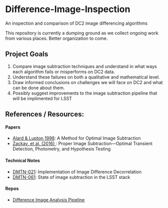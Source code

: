 # Difference-Image-Inspection
An inspection and comparison of DC2 image differencing algorithms

This repository is currently a dumping ground as we collect ongoing work from various places. Better organization to come.

## Project Goals

1. Compare image subtraction techniques and understand in what ways each algorithm fails or misperforms on DC2 data.
2. Understand these failures on both a qualitative and mathematical level.
3. Draw informed conclusions on challenges we will face on DC2 and what can be done about them.
4. Possibly suggest improvements to the image subtraction pipeline that will be implimented for LSST

## References / Resources:

#### Papers
- [Alard & Lupton 1998](https://ui.adsabs.harvard.edu/abs/1998ApJ...503..325A/abstract): A Method for Optimal Image Subtraction
- [Zackay, et al. (2016) ](https://ui.adsabs.harvard.edu/abs/2016ApJ...830...27Z/abstract): Proper Image Subtraction—Optimal Transient Detection, Photometry, and Hypothesis Testing

#### Technical Notes
- [DMTN-021](https://dmtn-021.lsst.io): Implementation of Image Difference Decorrelation
- [DMTN-061](https://dmtn-061.lsst.io): State of image subtraction in the LSST stack

#### Repos
- [Difference Image Analysis Pipeline](https://github.com/LSSTDESC/dia_pipe)
